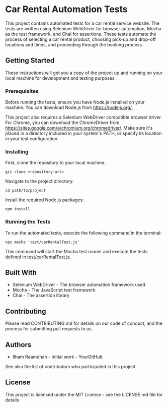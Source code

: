 # Car Rental Automation Tests

This project contains automated tests for a car rental service website. The tests are written using Selenium WebDriver for browser automation, Mocha as the test framework, and Chai for assertions. These tests automate the process of selecting a car rental product, choosing pick-up and drop-off locations and times, and proceeding through the booking process.

## Getting Started

These instructions will get you a copy of the project up and running on your local machine for development and testing purposes.

### Prerequisites

Before running the tests, ensure you have Node.js installed on your machine. You can download Node.js from https://nodejs.org/.

This project also requires a Selenium WebDriver compatible browser driver. For Chrome, you can download the ChromeDriver from https://sites.google.com/a/chromium.org/chromedriver/. Make sure it's placed in a directory included in your system's PATH, or specify its location in your test configuration.

### Installing

First, clone the repository to your local machine:

```git clone <repository-url>```

Navigate to the project directory:

```cd path/to/project```

Install the required Node.js packages:

```npm install```

### Running the Tests

To run the automated tests, execute the following command in the terminal:

```npx mocha 'test/carRentalTest.js'```

This command will start the Mocha test runner and execute the tests defined in test/carRentalTest.js.

## Built With

- Selenium WebDriver - The browser automation framework used
- Mocha - The JavaScript test framework
- Chai - The assertion library

## Contributing

Please read CONTRIBUTING.md for details on our code of conduct, and the process for submitting pull requests to us.

## Authors

- Ilham Raamdhan - Initial work - YourGitHub

See also the list of contributors who participated in this project.

## License

This project is licensed under the MIT License - see the LICENSE.md file for details